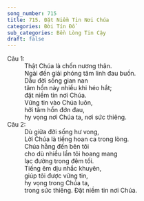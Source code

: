 ```yaml
---
song_number: 715
title: 715. Đặt Niềm Tin Nơi Chúa
categories: Đời Tín Đồ
sub_categories: Bền Lòng Tin Cậy
draft: false
---
```

<dl><dt>Câu 1:</dt><dd data-verse="1">Thật Chúa là chốn nương thân. <br/>Ngài đến giải phóng tâm linh đau buồn. <br/>Dẫu đời sống gian nan <br/>tâm hồn này nhiều khi héo hắt; <br/>đặt niềm tin nơi Chúa. <br/>Vững tin vào Chúa luôn, <br/>hỡi tâm hồn đớn đau, <br/>hy vọng nơi Chúa ta, nơi sức thiêng. </dd><dt>Câu 2:</dt><dd data-verse="2">Dù giữa đời sống hư vong, <br/>Lời Chúa là tiếng hoan ca trong lòng. <br/>Chúa hằng đến bên tôi <br/>cho dù nhiều lần tôi hoang mang <br/>lạc đường trong đêm tối. <br/>Tiếng êm dịu nhắc khuyên, <br/>giúp tôi được vững tin, <br/>hy vọng trong Chúa ta, <br/>trong sức thiêng. Đặt niềm tin nơi Chúa. </dd></dl>